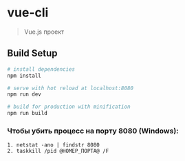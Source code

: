 # vue-cli

> Vue.js проект

## Build Setup

``` bash
# install dependencies
npm install

# serve with hot reload at localhost:8080
npm run dev

# build for production with minification
npm run build
```

### Чтобы убить процесс на порту 8080 (Windows):
```
1. netstat -ano | findstr 8080
2. taskkill /pid @НОМЕР_ПОРТА@ /F
``` 
